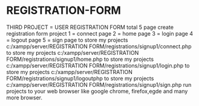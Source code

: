 # REGISTRATION-FORM
THIRD PROJECT = USER REGISTRATION FORM
total 5 page create registration form project
1 = connect page
2 = home page
3 = login page
4 = logout page
5 = sign page
to store my projects c:/xampp/server/REGISTRATION FORM/registrations/signup1/connect.php
to store my projects c:/xampp/server/REGISTRATION FORM/registrations/signup1/home.php
to store my projects c:/xampp/server/REGISTRATION FORM/registrations/signup1/login.php
to store my projects c:/xampp/server/REGISTRATION FORM/registrations/signup1/logoutphp
to store my projects c:/xampp/server/REGISTRATION FORM/registrations/signup1/sign.php
run projects to your web browser like google chrome, firefox,egde and many more browser.

